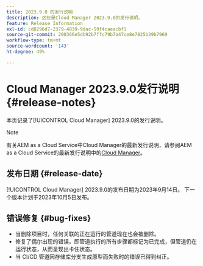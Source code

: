 ```yaml
---
title: 2023.9.0 的发行说明
description: 这些是Cloud Manager 2023.9.0的发行说明。
feature: Release Information
exl-id: cd8296d7-2379-4839-9dac-59f4caeacbf1
source-git-commit: 200366e5db92b7ffc79b7a47ce8e7825b29b7969
workflow-type: tm+mt
source-wordcount: '143'
ht-degree: 49%

---
```


# Cloud Manager 2023.9.0发行说明 {#release-notes}

本页记录了[!UICONTROL Cloud Manager] 2023.9.0的发行说明。

>[!NOTE]
>
>有关AEM as a Cloud Service中Cloud Manager的最新发行说明，请参阅AEM as a Cloud Service的最新发行说明中的[Cloud Manager](https://experienceleague.adobe.com/docs/experience-manager-cloud-service/content/implementing/using-cloud-manager/release-notes-cloud-manager/release-notes-cm-current.html)。

## 发布日期 {#release-date}

[!UICONTROL Cloud Manager] 2023.9.0的发布日期为2023年9月14日。 下一个版本计划于2023年10月5日发布。

## 错误修复 {#bug-fixes}

* 当删除项目时，任何关联的正在运行的管道现在也会被删除。
* 修复了偶尔出现的错误，即管道执行的所有步骤都标记为已完成，但管道仍在运行状态，从而呈现出卡住状态。
* 当 CI/CD 管道因存储库分支生成原型而失败时的错误已得到纠正。
